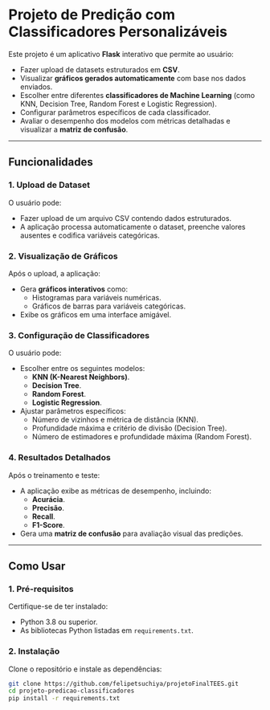 # **Projeto de Predição com Classificadores Personalizáveis**

Este projeto é um aplicativo **Flask** interativo que permite ao usuário:

- Fazer upload de datasets estruturados em **CSV**.
- Visualizar **gráficos gerados automaticamente** com base nos dados enviados.
- Escolher entre diferentes **classificadores de Machine Learning** (como KNN, Decision Tree, Random Forest e Logistic Regression).
- Configurar parâmetros específicos de cada classificador.
- Avaliar o desempenho dos modelos com métricas detalhadas e visualizar a **matriz de confusão**.

---

## **Funcionalidades**

### **1. Upload de Dataset**
O usuário pode:
- Fazer upload de um arquivo CSV contendo dados estruturados.
- A aplicação processa automaticamente o dataset, preenche valores ausentes e codifica variáveis categóricas.

### **2. Visualização de Gráficos**
Após o upload, a aplicação:
- Gera **gráficos interativos** como:
  - Histogramas para variáveis numéricas.
  - Gráficos de barras para variáveis categóricas.
- Exibe os gráficos em uma interface amigável.

### **3. Configuração de Classificadores**
O usuário pode:
- Escolher entre os seguintes modelos:
  - **KNN (K-Nearest Neighbors)**.
  - **Decision Tree**.
  - **Random Forest**.
  - **Logistic Regression**.
- Ajustar parâmetros específicos:
  - Número de vizinhos e métrica de distância (KNN).
  - Profundidade máxima e critério de divisão (Decision Tree).
  - Número de estimadores e profundidade máxima (Random Forest).

### **4. Resultados Detalhados**
Após o treinamento e teste:
- A aplicação exibe as métricas de desempenho, incluindo:
  - **Acurácia**.
  - **Precisão**.
  - **Recall**.
  - **F1-Score**.
- Gera uma **matriz de confusão** para avaliação visual das predições.

---

## **Como Usar**

### **1. Pré-requisitos**
Certifique-se de ter instalado:
- Python 3.8 ou superior.
- As bibliotecas Python listadas em `requirements.txt`.

### **2. Instalação**
Clone o repositório e instale as dependências:
```bash
git clone https://github.com/felipetsuchiya/projetoFinalTEES.git
cd projeto-predicao-classificadores
pip install -r requirements.txt
